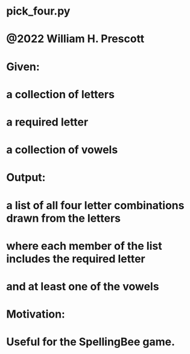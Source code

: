 # pick_four.py
# @2022 William H. Prescott

# Given:
# a collection of letters
# a required letter
# a collection of vowels

# Output:
# a list of all four letter combinations drawn from the letters
# where each member of the list includes the required letter
# and at least one of the vowels

# Motivation:
# Useful for the SpellingBee game.
